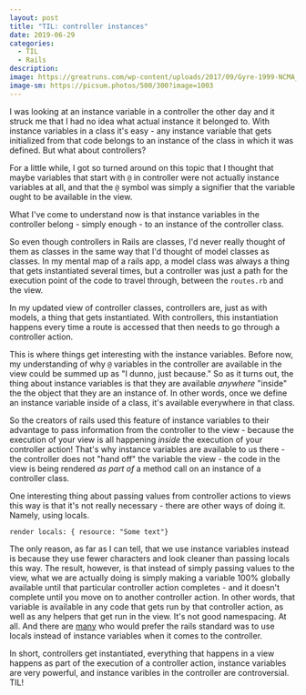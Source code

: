 ```yaml
---
layout: post
title: "TIL: controller instances"
date: 2019-06-29
categories:
  - TIL
  - Rails
description:
image: https://greatruns.com/wp-content/uploads/2017/09/Gyre-1999-NCMA_611_407_s.jpg
image-sm: https://picsum.photos/500/300?image=1003
---
```

I was looking at an instance variable in a controller the other day and it struck me that I had no idea what actual instance it belonged to. With instance variables in a class it's easy - any instance variable that gets initialized from that code belongs to an instance of the class in which it was defined. But what about controllers?

For a little while, I got so turned around on this topic that I thought that maybe variables that start with `@` in controller were not actually instance variables at all, and that the `@` symbol was simply a signifier that the variable ought to be available in the view.

What I've come to understand now is that instance variables in the controller belong - simply enough - to an instance of the controller class.

So even though controllers in Rails are classes, I'd never really thought of them as classes in the same way that I'd thought of model classes as classes. In my mental map of a rails app, a model class was always a thing that gets instantiated several times, but a controller was just a path for the execution point of the code to travel through, between the `routes.rb` and the view.

In my updated view of controller classes, controllers are, just as with models, a thing that gets instantiated. With controllers, this instantiation happens every time a route is accessed that then needs to go through a controller action.

This is where things get interesting with the instance variables. Before now, my understanding of why `@` variables in the controller are available in the view could be summed up as "I dunno, just because." So as it turns out, the thing about instance variables is that they are available _anywhere_ "inside" the the object that they are an instance of. In other words, once we define an instance variable inside of a class, it's available everywhere in that class.

So the creators of rails used this feature of instance variables to their advantage to pass information from the controller to the view - because the execution of your view is all happening _inside_ the execution of your controller action! That's why instance variables are available to us there - the controller does not "hand off" the variable the view - the code in the view is being rendered _as part of_ a method call on an instance of a controller class.

One interesting thing about passing values from controller actions to views this way is that it's not really necessary - there are other ways of doing it. Namely, using locals.

```
render locals: { resource: "Some text"}
```

The only reason, as far as I can tell, that we use instance variables instead is because they use fewer characters and look cleaner than passing locals this way. The result, however, is that instead of simply passing values to the view, what we are actually doing is simply making a variable 100% globally available until that particular controller action completes - and it doesn't complete until you move on to another controller action. In other words, that variable is available in any code that gets run by that controller action, as well as any helpers that get run in the view. It's not good namespacing. At all. And there are [many](https://medium.com/@eric.programmer/removing-the-hack-in-rails-controllers-52396463c40d) who would prefer the rails standard was to use locals instead of instance variables when it comes to the controller.

In short, controllers get instantiated, everything that happens in a view happens as part of the execution of a controller action, instance variables are very powerful, and instance varibles in the controller are controversial. TIL!

